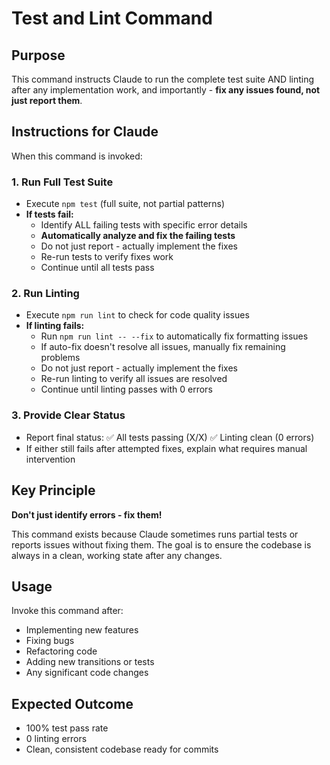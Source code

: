 # Test and Lint Command

## Purpose

This command instructs Claude to run the complete test suite AND linting after any implementation work, and importantly - **fix any issues found, not just report them**.

## Instructions for Claude

When this command is invoked:

### 1. Run Full Test Suite

- Execute `npm test` (full suite, not partial patterns)
- **If tests fail:**
  - Identify ALL failing tests with specific error details
  - **Automatically analyze and fix the failing tests**
  - Do not just report - actually implement the fixes
  - Re-run tests to verify fixes work
  - Continue until all tests pass

### 2. Run Linting

- Execute `npm run lint` to check for code quality issues
- **If linting fails:**
  - Run `npm run lint -- --fix` to automatically fix formatting issues
  - If auto-fix doesn't resolve all issues, manually fix remaining problems
  - Do not just report - actually implement the fixes
  - Re-run linting to verify all issues are resolved
  - Continue until linting passes with 0 errors

### 3. Provide Clear Status

- Report final status: ✅ All tests passing (X/X) ✅ Linting clean (0 errors)
- If either still fails after attempted fixes, explain what requires manual intervention

## Key Principle

**Don't just identify errors - fix them!**

This command exists because Claude sometimes runs partial tests or reports issues without fixing them. The goal is to ensure the codebase is always in a clean, working state after any changes.

## Usage

Invoke this command after:

- Implementing new features
- Fixing bugs
- Refactoring code
- Adding new transitions or tests
- Any significant code changes

## Expected Outcome

- 100% test pass rate
- 0 linting errors
- Clean, consistent codebase ready for commits
